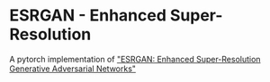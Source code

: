 # ESRGAN - Enhanced Super-Resolution
A pytorch implementation of ["ESRGAN: Enhanced Super-Resolution Generative Adversarial Networks"](https://arxiv.org/pdf/1809.00219.pdf)
